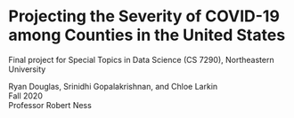 # Projecting the Severity of COVID-19 among Counties in the United States

Final project for Special Topics in Data Science (CS 7290), Northeastern University

Ryan Douglas, Srinidhi Gopalakrishnan, and Chloe Larkin <br> Fall 2020 <br>
Professor Robert Ness
